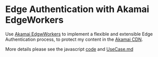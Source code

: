 # Edge Authentication with Akamai EdgeWorkers

Use [Akamai EdgwWorkers](https://developer.akamai.com/akamai-edgeworkers-overview) to implement a flexible and extensible Edge Authentication process, to protect my content in the [Akamai CDN](https://www.akamai.com/us/en/cdn/).

More details please see the javascript [code](https://github.com/crdcdemo/edgeauth/blob/main/akamEdgeWorkers/main.js) and [UseCase.md](https://github.com/crdcdemo/edgeauth/blob/main/UseCase.md)
